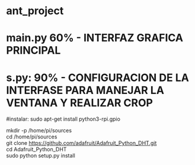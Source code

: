 # ant_project
# main.py 60% - INTERFAZ GRAFICA PRINCIPAL
# s.py: 90% - CONFIGURACION DE LA INTERFASE PARA MANEJAR LA VENTANA Y REALIZAR CROP

#instalar:
sudo apt-get install python3-rpi.gpio


mkdir -p /home/pi/sources  
cd /home/pi/sources  
git clone https://github.com/adafruit/Adafruit_Python_DHT.git  
cd Adafruit_Python_DHT  
sudo python setup.py install 
